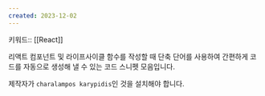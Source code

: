 ```yaml
---
created: 2023-12-02
---
```

키워드:: [[React]]

리액트 컴포넌트 및 라이프사이클 함수를 작성할 때 단축 단어를 사용하여 간편하게 코드를 자동으로 생성해 낼 수 있는 코드 스니펫 모음입니다.

제작자가 `charalampos karypidis`인 것을 설치해야 합니다.